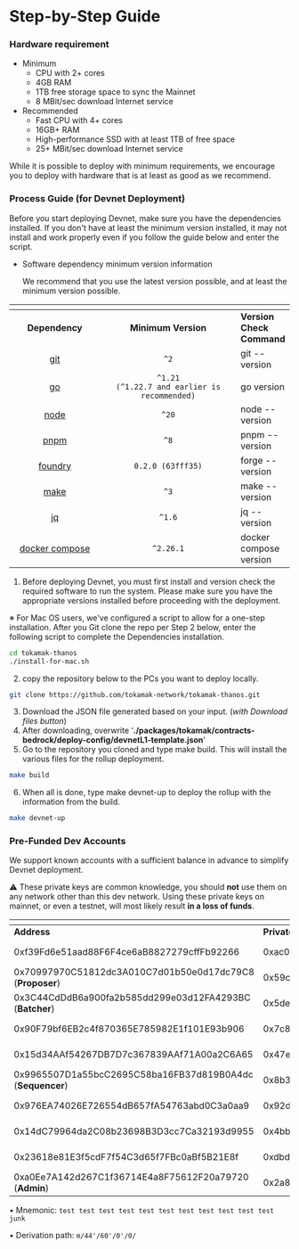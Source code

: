 # Step-by-Step Guide

### Hardware requirement

* Minimum
  * CPU with 2+ cores
  * 4GB RAM
  * 1TB free storage space to sync the Mainnet
  * 8 MBit/sec download Internet service
* Recommended
  * Fast CPU with 4+ cores
  * 16GB+ RAM
  * High-performance SSD with at least 1TB of free space
  * 25+ MBit/sec download Internet service

While it is possible to deploy with minimum requirements, we encourage you to deploy with hardware that is at least as good as we recommend.



### **Process Guide (for Devnet Deployment)**

Before you start deploying Devnet, make sure you have the dependencies installed. If you don't have at least the minimum version installed, it may not install and work properly even if you follow the guide below and enter the script.

*   Software dependency minimum version information

    We recommend that you use the latest version possible, and at least the minimum version possible.

<table data-header-hidden><thead><tr><th width="189" align="center"></th><th width="340" align="center"></th><th></th></tr></thead><tbody><tr><td align="center"><strong>Dependency</strong></td><td align="center"><strong>Minimum Version</strong></td><td><strong>Version Check Command</strong></td></tr><tr><td align="center"><a href="https://git-scm.com/">git</a></td><td align="center"><code>^2</code></td><td>git --version</td></tr><tr><td align="center"><a href="https://go.dev/">go</a></td><td align="center"><code>^1.21</code> <br><code>(^1.22.7 and earlier is recommended)</code></td><td>go version</td></tr><tr><td align="center"><a href="https://nodejs.org/en/">node</a></td><td align="center"><code>^20</code></td><td>node --version</td></tr><tr><td align="center"><a href="https://pnpm.io/installation">pnpm</a></td><td align="center"><code>^8</code></td><td>pnpm --version</td></tr><tr><td align="center"><a href="https://github.com/foundry-rs/foundry#installation">foundry</a></td><td align="center"><code>0.2.0 (63fff35)</code></td><td>forge --version</td></tr><tr><td align="center"><a href="https://linux.die.net/man/1/make">make</a></td><td align="center"><code>^3</code></td><td>make --version</td></tr><tr><td align="center"><a href="https://github.com/jqlang/jq">jq</a></td><td align="center"><code>^1.6</code></td><td>jq --version</td></tr><tr><td align="center"><a href="https://docs.docker.com/compose/install/">docker compose</a></td><td align="center"><code>^2.26.1</code></td><td>docker compose version</td></tr></tbody></table>

1. Before deploying Devnet, you must first install and version check the required software to run the system. Please make sure you have the appropriate versions installed before proceeding with the deployment.

※ For Mac OS users, we've configured a script to allow for a one-step installation. After you Git clone the repo per Step 2 below, enter the following script to complete the Dependencies installation.

```bash
cd tokamak-thanos
./install-for-mac.sh
```

2. copy the repository below to the PCs you want to deploy locally.

```bash
git clone https://github.com/tokamak-network/tokamak-thanos.git
```

3. Download the JSON file generated based on your input. (_with Download files button_)
4. After downloading, overwrite ‘**./packages/tokamak/contracts-bedrock/deploy-config/devnetL1-template.json**’
5. Go to the repository you cloned and type make build. This will install the various files for the rollup deployment.

```bash
make build
```

6. When all is done, type make devnet-up to deploy the rollup with the information from the build.

```bash
make devnet-up
```



### **Pre-Funded Dev Accounts**

We support known accounts with a sufficient balance in advance to simplify Devnet deployment.

⚠️ These private keys are common knowledge, you should **not** use them on any network other than this dev network. Using these private keys on mainnet, or even a testnet, will most likely result **in a loss of funds**.

<table data-header-hidden><thead><tr><th></th><th width="254"></th><th></th></tr></thead><tbody><tr><td><strong>Address</strong></td><td><strong>Private Key</strong></td><td><strong>Balance</strong></td></tr><tr><td>0xf39Fd6e51aad88F6F4ce6aB8827279cffFb92266 </td><td>0xac0974bec39a17e36ba4a6b4d238ff944bacb478cbed5efcae784d7bf4f2ff80</td><td>10,000 ETH</td></tr><tr><td>0x70997970C51812dc3A010C7d01b50e0d17dc79C8 (<strong>Proposer</strong>)</td><td>0x59c6995e998f97a5a0044966f0945389dc9e86dae88c7a8412f4603b6b78690d</td><td>10,000 ETH</td></tr><tr><td>0x3C44CdDdB6a900fa2b585dd299e03d12FA4293BC (<strong>Batcher</strong>)</td><td>0x5de4111afa1a4b94908f83103eb1f1706367c2e68ca870fc3fb9a804cdab365a</td><td>10,000 ETH</td></tr><tr><td>0x90F79bf6EB2c4f870365E785982E1f101E93b906</td><td>0x7c852118294e51e653712a81e05800f419141751be58f605c371e15141b007a6</td><td>10,000 ETH</td></tr><tr><td>0x15d34AAf54267DB7D7c367839AAf71A00a2C6A65</td><td>0x47e179ec197488593b187f80a00eb0da91f1b9d0b13f8733639f19c30a34926a</td><td>10,000 ETH</td></tr><tr><td>0x9965507D1a55bcC2695C58ba16FB37d819B0A4dc (<strong>Sequencer</strong>)</td><td>0x8b3a350cf5c34c9194ca85829a2df0ec3153be0318b5e2d3348e872092edffba</td><td>10,000 ETH</td></tr><tr><td>0x976EA74026E726554dB657fA54763abd0C3a0aa9</td><td>0x92db14e403b83dfe3df233f83dfa3a0d7096f21ca9b0d6d6b8d88b2b4ec1564e</td><td>10,000 ETH</td></tr><tr><td>0x14dC79964da2C08b23698B3D3cc7Ca32193d9955</td><td>0x4bbbf85ce3377467afe5d46f804f221813b2bb87f24d81f60f1fcdbf7cbf4356</td><td>10,000 ETH</td></tr><tr><td>0x23618e81E3f5cdF7f54C3d65f7FBc0aBf5B21E8f</td><td>0xdbda1821b80551c9d65939329250298aa3472ba22feea921c0cf5d620ea67b97</td><td>10,000 ETH</td></tr><tr><td>0xa0Ee7A142d267C1f36714E4a8F75612F20a79720 (<strong>Admin</strong>)</td><td>0x2a871d0798f97d79848a013d4936a73bf4cc922c825d33c1cf7073dff6d409c6</td><td>10,000 ETH</td></tr></tbody></table>

• Mnemonic: `test test test test test test test test test test test junk`&#x20;

• Derivation path: `m/44'/60'/0'/0/`

